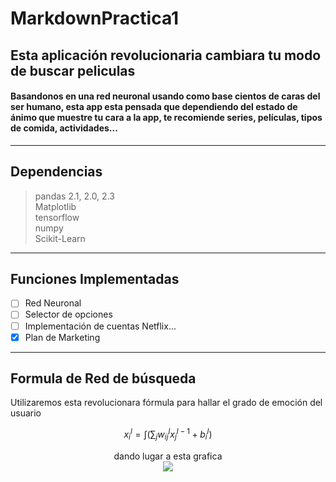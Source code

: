 # MarkdownPractica1
## Esta aplicación revolucionaria cambiara tu modo de buscar peliculas
#### Basandonos en una red neuronal usando como base cientos de caras del ser humano, esta app esta pensada que dependiendo del estado de ánimo que muestre tu cara a la app, te recomiende series, películas, tipos de comida, actividades...
* * *
## Dependencias
> pandas 2.1, 2.0, 2.3
> <br>
> Matplotlib
> <br>
> tensorflow
> <br>
> numpy
> <br>
> Scikit-Learn
* * *
## Funciones Implementadas
* [ ] Red Neuronal
* [ ] Selector de opciones
* [ ] Implementación de cuentas Netflix...
* [x] Plan de Marketing
* * *
## Formula de Red de búsqueda
Utilizaremos esta revolucionara fórmula para hallar el grado de emoción del usuario

$$
  x^l_i = \int(\sum_j w^l_{ij}x^{l-1}_j+b^l_i)
$$

<p align="center">
dando lugar a esta grafica
<br>
<img src="https://encrypted-tbn0.gstatic.com/images?q=tbn:ANd9GcS9c3cwVcO64S4t8X7-SVBMSUid7wKeYnVTew&usqp=CAU)">
</p>
